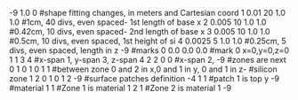 -9   1.0   0 #shape fitting changes, in meters and Cartesian coord
1   0.01     20   1.0   1.0   #1cm,    40 divs, even spaced- 1st length of base x
2   0.005    10   1.0   1.0   #0.42cm, 10 divs, even spaced- 2nd length of base x
3   0.005    10   1.0   1.0   #0.5cm,  10 divs, even spaced, 1st height of si 
4   0.0025    5   1.0   1.0   #0.25cm,  5 divs, even spaced, length in z
-9 #marks
0   0.0   0.0   0.0   #mark 0 x=0,y=0,z=0
1   1     3     4     #x-span 1, y-span 3, z-span 4
2   2     0     0     #x-span 2,
-9 #zones are next
0  1    0  1    0  1    1   #between zone 0 and 2 in x,0 and 1 in y, 0 and 1 in z- #silicon zone
1  2    0  1    0  1    2
-9 #surface patches definition
 -4  1    1   #patch 1 is top y
-9 #material
1   1   #Zone 1 is material 1
2   1   #Zone 2 is material 1
-9
